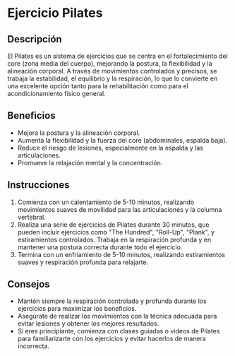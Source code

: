 # Ejercicio Pilates

## Descripción
El Pilates es un sistema de ejercicios que se centra en el fortalecimiento del core (zona media del cuerpo), mejorando la postura, la flexibilidad y la alineación corporal. A través de movimientos controlados y precisos, se trabaja la estabilidad, el equilibrio y la respiración, lo que lo convierte en una excelente opción tanto para la rehabilitación como para el acondicionamiento físico general.

## Beneficios
- Mejora la postura y la alineación corporal.
- Aumenta la flexibilidad y la fuerza del core (abdominales, espalda baja).
- Reduce el riesgo de lesiones, especialmente en la espalda y las articulaciones.
- Promueve la relajación mental y la concentración.

## Instrucciones
1. Comienza con un calentamiento de 5-10 minutos, realizando movimientos suaves de movilidad para las articulaciones y la columna vertebral.
2. Realiza una serie de ejercicios de Pilates durante 30 minutos, que pueden incluir ejercicios como "The Hundred", "Roll-Up", "Plank", y estiramientos controlados. Trabaja en la respiración profunda y en mantener una postura correcta durante todo el ejercicio.
3. Termina con un enfriamiento de 5-10 minutos, realizando estiramientos suaves y respiración profunda para relajarte.

## Consejos
- Mantén siempre la respiración controlada y profunda durante los ejercicios para maximizar los beneficios.
- Asegúrate de realizar los movimientos con la técnica adecuada para evitar lesiones y obtener los mejores resultados.
- Si eres principiante, comienza con clases guiadas o videos de Pilates para familiarizarte con los ejercicios y evitar hacerlos de manera incorrecta.